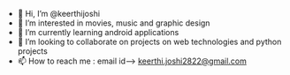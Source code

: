 - 👋 Hi, I’m @keerthijoshi
- 👀 I’m interested in movies, music and graphic design
- 🌱 I’m currently learning android applications
- 💞️ I’m looking to collaborate on projects on web technologies and python projects
- 📫 How to reach me : email id--> keerthi.joshi2822@gmail.com

<!---
keerthijoshi/keerthijoshi is a ✨ special ✨ repository because its `README.md` (this file) appears on your GitHub profile.
You can click the Preview link to take a look at your changes.
--->
